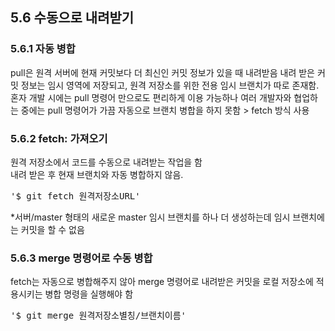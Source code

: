 
<h2>5.6 수동으로 내려받기</h2>
<h3>5.6.1 자동 병합</h3>
pull은 원격 서버에 현재 커밋보다 더 최신인 커밋 정보가 있을 때 내려받음    
내려 받은 커밋 정보는 임시 영역에 저장되고, 원격 저장소를 위한 전용 임시 브랜치가 따로 존재함.<br>
혼자 개발 시에는 pull 명령어 만으로도 편리하게 이용 가능하나 여러 개발자와 협업하는 중에는 pull 명령어가 가끔 자동으로 브랜치 병합을 하지 못함 > fetch 방식 사용<br>
<h3>5.6.2 fetch: 가져오기</h3>
원격 저장소에서 코드를 수동으로 내려받는 작업을 함<br>
내려 받은 후 현재 브랜치와 자동 병합하지 않음.<br>
<pre>
'$ git fetch 원격저장소URL'
</pre>
*서버/master 형태의 새로운 master 임시 브랜치를 하나 더 생성하는데 임시 브랜치에는 커밋을 할 수 없음

<h3>5.6.3 merge 명령어로 수동 병합</h3>
fetch는 자동으로 병합해주지 않아 merge 명령어로 내려받은 커밋을 로컬 저장소에 적용시키는 병합 명령을 실행해야 함<br>
<pre>
'$ git merge 원격저장소별칭/브랜치이름'
</pre>
